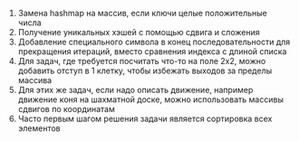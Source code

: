 1. Замена hashmap на массив, если ключи целые положительные числа
2. Получение уникальных хэшей с помощью сдвига и сложения
3. Добавление специального символа в конец последовательности
   для прекращения итераций, вместо сравнения индекса с длиной списка
4. Для задач, где требуется посчитать что-то на поле 2x2, можно добавить
   отступ в 1 клетку, чтобы избежать выходов за пределы массива
5. Для этих же задач, если надо описать движение, например движение коня 
   на шахматной доске, можно использовать массивы сдвигов по координатам
6. Часто первым шагом решения задачи является сортировка всех элементов